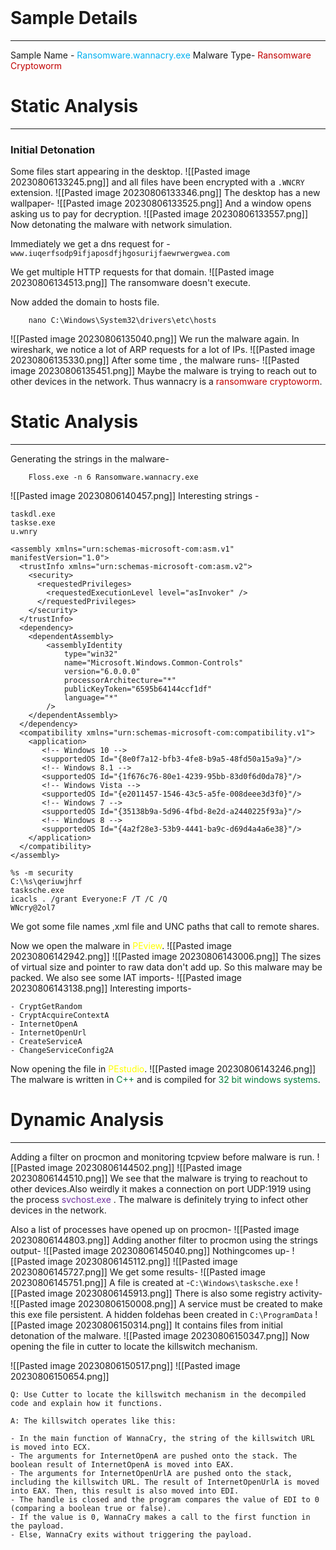 <br>

# Sample Details
---
Sample Name - <span style="color:#00b0f0">Ransomware.wannacry.exe</span> 
Malware Type- <span style="color:#c00000">Ransomware Cryptoworm</span>
<br>

# Static Analysis
---
### Initial Detonation
Some files start appearing in the desktop.
![[Pasted image 20230806133245.png]]
and all files have been encrypted with a `.WNCRY` extension.
![[Pasted image 20230806133346.png]]
The desktop has a new wallpaper-
![[Pasted image 20230806133525.png]]
And a window opens asking us to pay for decryption.
![[Pasted image 20230806133557.png]]
Now detonating the malware with network simulation.

Immediately we get a dns request for - `www.iuqerfsodp9ifjaposdfjhgosurijfaewrwergwea.com`

We get multiple HTTP requests for that domain.
![[Pasted image 20230806134513.png]]
The ransomware doesn't execute.

Now added the domain to hosts file.

		nano C:\Windows\System32\drivers\etc\hosts

![[Pasted image 20230806135040.png]]
We run the malware again.
In wireshark, we notice a lot of ARP requests for a lot of IPs.
![[Pasted image 20230806135330.png]]
After some time , the malware runs-
![[Pasted image 20230806135451.png]]
Maybe the malware is trying to reach out to other devices in the network.
Thus wannacry is a <span style="color:#c00000">ransomware cryptoworm</span>.
<br>

# Static Analysis
---
Generating the strings in the malware-

		Floss.exe -n 6 Ransomware.wannacry.exe

![[Pasted image 20230806140457.png]]
Interesting strings -

```
taskdl.exe
taskse.exe
u.wnry

<assembly xmlns="urn:schemas-microsoft-com:asm.v1" manifestVersion="1.0">
  <trustInfo xmlns="urn:schemas-microsoft-com:asm.v2">
    <security>
      <requestedPrivileges>
        <requestedExecutionLevel level="asInvoker" />
      </requestedPrivileges>
    </security>
  </trustInfo>
  <dependency>
    <dependentAssembly>
        <assemblyIdentity
            type="win32"
            name="Microsoft.Windows.Common-Controls"
            version="6.0.0.0"
            processorArchitecture="*"
            publicKeyToken="6595b64144ccf1df"
            language="*"
        />
    </dependentAssembly>
  </dependency>
  <compatibility xmlns="urn:schemas-microsoft-com:compatibility.v1">
    <application> 
       <!-- Windows 10 --> 
       <supportedOS Id="{8e0f7a12-bfb3-4fe8-b9a5-48fd50a15a9a}"/>
       <!-- Windows 8.1 -->
       <supportedOS Id="{1f676c76-80e1-4239-95bb-83d0f6d0da78}"/>
       <!-- Windows Vista -->
       <supportedOS Id="{e2011457-1546-43c5-a5fe-008deee3d3f0}"/> 
       <!-- Windows 7 -->
       <supportedOS Id="{35138b9a-5d96-4fbd-8e2d-a2440225f93a}"/>
       <!-- Windows 8 -->
       <supportedOS Id="{4a2f28e3-53b9-4441-ba9c-d69d4a4a6e38}"/>
    </application> 
  </compatibility>
</assembly>

%s -m security
C:\%s\qeriuwjhrf
tasksche.exe
icacls . /grant Everyone:F /T /C /Q
WNcry@2ol7
```
We got some file names ,xml file and UNC paths that call to remote shares.

Now we open the malware in <span style="color:#ffff00">PEview</span>.
![[Pasted image 20230806142942.png]]
![[Pasted image 20230806143006.png]]
The sizes of virtual size and pointer to raw data don't add up. So this malware may be packed.
We also see some IAT imports-
![[Pasted image 20230806143138.png]]
Interesting imports-
```
- CryptGetRandom
- CryptAcquireContextA
- InternetOpenA
- InternetOpenUrl
- CreateServiceA
- ChangeServiceConfig2A
```

Now opening the file in <span style="color:#ffff00">PEstudio</span>.
![[Pasted image 20230806143246.png]]
The malware is written in <span style="color:#047c3a">C++</span> and is compiled for <span style="color:#047c3a">32 bit windows systems</span>.
<br>

# Dynamic Analysis
---
Adding a filter on procmon and monitoring tcpview before malware is run.
![[Pasted image 20230806144502.png]]
![[Pasted image 20230806144510.png]]
We see that the malware is trying to reachout to other devices.Also weirdly it makes a connection on port UDP:1919 using the process <span style="color:#7030a0">svchost.exe</span> .
The malware is definitely trying to infect other devices in the network.

Also a list of processes have opened up on procmon-
![[Pasted image 20230806144803.png]]
Adding another filter to procmon using the strings output-
![[Pasted image 20230806145040.png]]
Nothingcomes up-
![[Pasted image 20230806145112.png]]
![[Pasted image 20230806145727.png]]
We get  some results-
![[Pasted image 20230806145751.png]]
A file is created at -`C:\Windows\tasksche.exe`
![[Pasted image 20230806145913.png]]
There is also some registry activity-
![[Pasted image 20230806150008.png]]
A service must be created to make this exe file persistent.
A hidden foldehas been created in `C:\ProgramData`
![[Pasted image 20230806150314.png]]
It contains files from initial detonation of the malware.
![[Pasted image 20230806150347.png]]
Now opening the file in cutter to locate the killswitch mechanism.

![[Pasted image 20230806150517.png]]
![[Pasted image 20230806150654.png]]
```
Q: Use Cutter to locate the killswitch mechanism in the decompiled code and explain how it functions.

A: The killswitch operates like this:

- In the main function of WannaCry, the string of the killswitch URL is moved into ECX.
- The arguments for InternetOpenA are pushed onto the stack. The boolean result of InternetOpenA is moved into EAX.
- The arguments for InternetOpenUrlA are pushed onto the stack, including the killswitch URL. The result of InternetOpenUrlA is moved into EAX. Then, this result is also moved into EDI.
- The handle is closed and the program compares the value of EDI to 0 (comparing a boolean true or false).
- If the value is 0, WannaCry makes a call to the first function in the payload.
- Else, WannaCry exits without triggering the payload.
```
